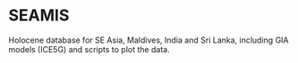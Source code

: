 # SEAMIS
Holocene database for SE Asia, Maldives, India and Sri Lanka, including GIA models (ICE5G) and scripts to plot the data.
